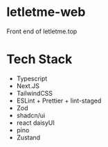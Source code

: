 # letletme-web

Front end of letletme.top

# Tech Stack

- Typescript
- Next.JS
- TailwindCSS
- ESLint + Prettier + lint-staged
- Zod
- shadcn/ui
- react daisyUI
- pino
- Zustand
